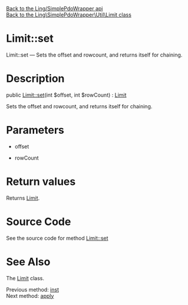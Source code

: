 [Back to the Ling/SimplePdoWrapper api](https://github.com/lingtalfi/SimplePdoWrapper/blob/master/doc/api/Ling/SimplePdoWrapper.md)<br>
[Back to the Ling\SimplePdoWrapper\Util\Limit class](https://github.com/lingtalfi/SimplePdoWrapper/blob/master/doc/api/Ling/SimplePdoWrapper/Util/Limit.md)


Limit::set
================



Limit::set — Sets the offset and rowcount, and returns itself for chaining.




Description
================


public [Limit::set](https://github.com/lingtalfi/SimplePdoWrapper/blob/master/doc/api/Ling/SimplePdoWrapper/Util/Limit/set.md)(int $offset, int $rowCount) : [Limit](https://github.com/lingtalfi/SimplePdoWrapper/blob/master/doc/api/Ling/SimplePdoWrapper/Util/Limit.md)




Sets the offset and rowcount, and returns itself for chaining.




Parameters
================


- offset

    

- rowCount

    


Return values
================

Returns [Limit](https://github.com/lingtalfi/SimplePdoWrapper/blob/master/doc/api/Ling/SimplePdoWrapper/Util/Limit.md).








Source Code
===========
See the source code for method [Limit::set](https://github.com/lingtalfi/SimplePdoWrapper/blob/master/Util/Limit.php#L55-L60)


See Also
================

The [Limit](https://github.com/lingtalfi/SimplePdoWrapper/blob/master/doc/api/Ling/SimplePdoWrapper/Util/Limit.md) class.

Previous method: [inst](https://github.com/lingtalfi/SimplePdoWrapper/blob/master/doc/api/Ling/SimplePdoWrapper/Util/Limit/inst.md)<br>Next method: [apply](https://github.com/lingtalfi/SimplePdoWrapper/blob/master/doc/api/Ling/SimplePdoWrapper/Util/Limit/apply.md)<br>

